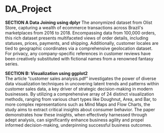 # DA_Project
**SECTION A Data Joining using dplyr**
The anonymized dataset from Olist Store, capturing a wealth of ecommerce 
transactions across Brazil's marketplaces from 2016 to 2018. Encompassing data 
from 100,000 orders, this rich dataset presents multifaceted views of order details, 
including statuses, prices, payments, and shipping. Additionally, customer locales are 
tied to geographic coordinates via a comprehensive geolocation dataset. For privacy, 
any company-specific references in customer reviews have been creatively 
substituted with fictional names from a renowned fantasy series.

**SECTION B: Visualization using ggplot2**  
The article “customer sales analysis.pdf” investigates the power of diverse data 
visualization techniques in uncovering latent trends and patterns within customer sales 
data, a key driver of strategic decision-making in modern businesses. By utilizing a 
comprehensive array of 24 distinct visualization methods, ranging from various chart 
types like Doughnut, Area, and Bar, to more complex representations such as Mind 
Maps and Flow Charts, the study aims to extract critical insights about consumer 
behavior. The paper demonstrates how these insights, when effectively harnessed 
through adept analysis, can significantly enhance business agility and propel informed 
decision-making, underpinning successful business outcomes.
